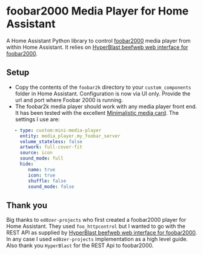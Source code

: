 # foobar2000 Media Player for Home Assistant

A Home Assistant Python library to control [foobar2000](http://www.foobar2000.org/) media player from within Home Assistant. It relies on [HyperBlast beefweb web interface for foobar2000](https://github.com/hyperblast/beefweb).

## Setup

* Copy the contents of the `foobar2k` directory to your `custom_components` folder in Home Assistant. Configuration is now via UI only. Provide the url and port where Foobar 2000 is running.
* The foobar2k media player should work with any media player front end. It has been tested with the excellent [Minimalistic media card](https://github.com/kalkih/mini-media-player). The settings I use are:
 ```yaml
    - type: custom:mini-media-player
      entity: media_player.my_foobar_server
      volume_stateless: false
      artwork: full-cover-fit
      source: icon
      sound_mode: full
      hide:
         name: true
         icon: true   
         shuffle: false
         sound_mode: false
```

## Thank you

Big thanks to `ed0zer-projects` who first created a foobar2000 player for Home Assistant. They used `foo_httpcontrol` but I wanted to go with the REST API as supplied by [HyperBlast beefweb web interface for foobar2000](https://github.com/hyperblast/beefweb). In any case I used `ed0zer-projects` implementation as a high level guide. Also thank you `HyperBlast` for the REST Api to foobar2000.
